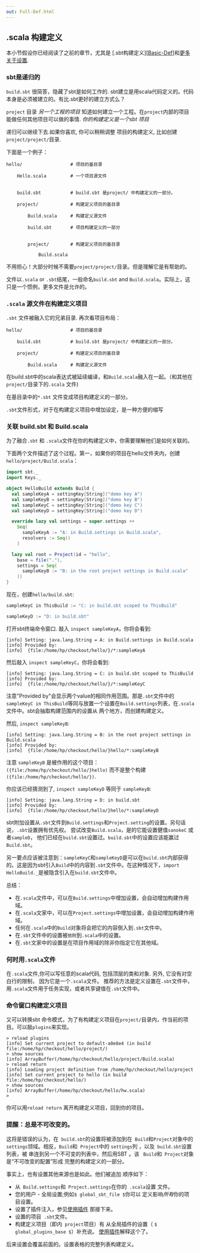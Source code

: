 ```yaml
---
out: Full-Def.html
---
```


  [Basic-Def]: Basic-Def.html
  [More-About-Settings]: More-About-Settings.html
  [Using-Plugins]: Using-Plugins.html

.scala 构建定义
-----------------------

本小节假设你已经阅读了之前的章节，尤其是 [.sbt构建定义][[Basic-Def]]和[更多关于设置][More-About-Settings].

### sbt是递归的

`build.sbt` 很简答，隐藏了sbt是如何工作的. sbt建立是用scala代码定义的。代码本身是必须被建立的。有比.sbt更好的建立方式么？



`project` 目录 *另一个工程的项目* 知道如何建立一个工程。在`project`内部的项目能做任何其他项目可以做的事情. *你的构建定义是一个sbt 项目*

递归可以继续下去.如果你喜欢, 你可以稍稍调整
项目的构建定义, 比如创建
`project/project/`目录.

下面是一个例子：
```
hello/                  # 项目的基目录

    Hello.scala         # 一个项目源文件


    build.sbt           # build.sbt 是project/ 中构建定义的一部分。

    project/            # 构建定义项目的基目录

        Build.scala     # 构建定义源文件

        build.sbt       # 项目构建定义的一部分


        project/        # 构建定义项目的基目录

            Build.scala 
```
不用担心！大部分时候不需要`project/project/`目录。但是理解它是有帮助的。

文件以`.scala` or `.sbt`结尾，一般命名`build.sbt` and `Build.scala`。实际上，这只是一个惯例，更多文件是允许的。

### `.scala` 源文件在构建定义项目

`.sbt` 文件被融入它的兄弟目录. 再次看项目布局：
```
hello/                  # 项目的基目录

    build.sbt           # build.sbt 是project/ 中构建定义的一部分。

    project/            # 构建定义项目的基目录

        Build.scala     # 构建定义源文件

```
在build.sbt中的scala表达式被延续编译，和`Build.scala`融入在一起。（和其他在`project/`目录下的`.scala` 文件)

在基目录中的`*.sbt` 文件变成项目构建定义的一部分。

`.sbt`文件形式，对于在构建定义项目中增加设定，是一种方便的缩写


### 关联 build.sbt 和 Build.scala

为了融合`.sbt` 和 `.scala`文件在你的构建定义中，你需要理解他们是如何关联的。

下面两个文件描述了这个过程。第一，如果你的项目在hello文件夹内，创建`hello/project/Build.scala`：
```scala
import sbt._
import Keys._

object HelloBuild extends Build {
  val sampleKeyA = settingKey[String]("demo key A")
  val sampleKeyB = settingKey[String]("demo key B")
  val sampleKeyC = settingKey[String]("demo key C")
  val sampleKeyD = settingKey[String]("demo key D")

  override lazy val settings = super.settings ++
    Seq(
      sampleKeyA := "A: in Build.settings in Build.scala",
      resolvers := Seq()
    )

  lazy val root = Project(id = "hello",
    base = file("."),
    settings = Seq(
      sampleKeyB := "B: in the root project settings in Build.scala"
    ))
}
```

现在，创建`hello/build.sbt`:

```scala
sampleKeyC in ThisBuild := "C: in build.sbt scoped to ThisBuild"

sampleKeyD := "D: in build.sbt"
```

打开sbt终端命令窗口. 敲入 `inspect sampleKeyA`，你将会看到:

```
[info] Setting: java.lang.String = A: in Build.settings in Build.scala
[info] Provided by:
[info]  {file:/home/hp/checkout/hello/}/*:sampleKeyA
```

然后敲入 `inspect sampleKeyC`，你将会看到:

```
[info] Setting: java.lang.String = C: in build.sbt scoped to ThisBuild
[info] Provided by:
[info]  {file:/home/hp/checkout/hello/}/*:sampleKeyC
```
注意"Provided by"会显示两个value的相同作用范围。那是`.sbt`文件中的`sampleKeyC in ThisBuild`等同与放置一个设置在`Build.settings`列表，在`.scala` 文件中。sbt会抽取构建范围内的设置从
两个地方，而创建构建定义。

然后, `inspect sampleKeyB`:

```
[info] Setting: java.lang.String = B: in the root project settings in Build.scala
[info] Provided by:
[info]  {file:/home/hp/checkout/hello/}hello/*:sampleKeyB
```

注意 `sampleKeyB` 是被作用的这个项目：
`({file:/home/hp/checkout/hello/}hello)` 而不是整个构建
`({file:/home/hp/checkout/hello/})`.

你应该已经猜测到了, `inspect sampleKeyD` 等同于 `sampleKeyB`:

```
[info] Setting: java.lang.String = D: in build.sbt
[info] Provided by:
[info]  {file:/home/hp/checkout/hello/}hello/*:sampleKeyD
```

sbt附加设置从`.sbt`文件到`Build.settings`和`Project.setting`的设置。另句话说，`.sbt`设置拥有优先权。
尝试改变`Build.scala`，是的它能设置健值`sanokeC` 或者`sampleD`，
他们已经在`build.sbt`设置过。`build.sbt`中的设置应该能赢过`Build.sbt`。

另一要点应该被注意到：`sampleKeyC`和`sampleKeyD`是可以在`build.sbt`内部获得的。这是因为sbt引入`Build`中的内容到`.sbt`文件中。在这种情况下，`import HelloBuild._`是被隐含引入在`build.sbt`文件中。

总结：
- 在`.scala`文件中，可以在`Build.settings`中增加设置，会自动增加构建作用域。
- 在`.scala`文家中，可以在`Project.settings`中增加设置，会自动增加构建作用域。
- 任何在`.scala`中的`Build`对象将会把它的内容倒入到`.sbt`文件中。
- 在`.sbt`文件中的设置被`依附`到`.scala`中的设置。
- 在`.sbt`文家中的设置是在项目作用域的除非你指定它在其他域。


### 何时用`.scala`文件

在`.scala`文件,你可以写任意的scala代码, 包括顶层的类和对象. 另外, 它没有对空白行的限制，
因为它是一个`.scala`文件。
推荐的方法是定义设置在`.sbt`文件中，用`.scala`文件用于任务实现，或者共享键值在`.sbt`文件中。


### 命令窗口构建定义项目

又可以转换sbt 命令模式，为了有构建定义项目在`project/`目录内，作当前的项目。可以敲`plugins`来实现。

```
> reload plugins
[info] Set current project to default-a0e8e4 (in build file:/home/hp/checkout/hello/project/)
> show sources
[info] ArrayBuffer(/home/hp/checkout/hello/project/Build.scala)
> reload return
[info] Loading project definition from /home/hp/checkout/hello/project
[info] Set current project to hello (in build file:/home/hp/checkout/hello/)
> show sources
[info] ArrayBuffer(/home/hp/checkout/hello/hw.scala)
>
```
你可以用`reload return` 离开构建定义项目，回到你的项目。

### 提醒：总是不可改变的。

这将是错误的认为，在` build.sbt`的设置将被添加到在` Build`和`Project`对象中的 `settings`领域。相反，`Build`和` Project`中的 `settings`列 ，以及` build.sbt`设置列表，被
串连到另一个不可变的列表中，然后用SBT 。该
` Build`和` Project`对象是“不可改变的配置”形成
完整的构建定义的一部分。



事实上，也有设置其他来源也是如此。他们被追加
顺序如下：

 - 从` Build.settings`和` Project.settings`在你的` .scala`设置
    文件。
 - 您的用户 - 全局设置;例如` $ global_sbt_file $ `你可以
    定义影响*所有*你的项目设置。
 - 设置了插件注入，参见[使用插件][Using-Plugins]
    那接下来。
 - 设置的项目` .sbt`文件。
 - 构建定义项目（即内` project`项目）有
    从全局插件的设置（ ` $ global_plugins_base $ `）补充说。
    [使用插件][Using-Plugins]解释这个了。

后来设置会覆盖前面的。设置表格的完整列表构建定义。
